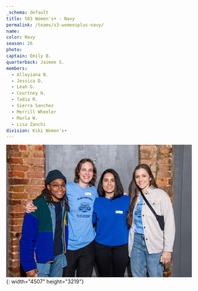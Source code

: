 ```yaml
---
_schema: default
title: S03 Women's+ - Navy
permalink: /teams/s3-womensplus-navy/
name:
color: Navy
season: 26
photo:
captain: Emily B.
quarterback: Jaimee S.
members:
  - Alleyiana B.
  - Jessica D.
  - Leah G.
  - Courtney H.
  - Tadia R.
  - Sierra Sanchez
  - Merrill Wheeler
  - Marla W.
  - Lisa Zanchi
division: Kiki Women's+
---
```

![](/img/da2-7044.jpg){: width="4507" height="3219"}